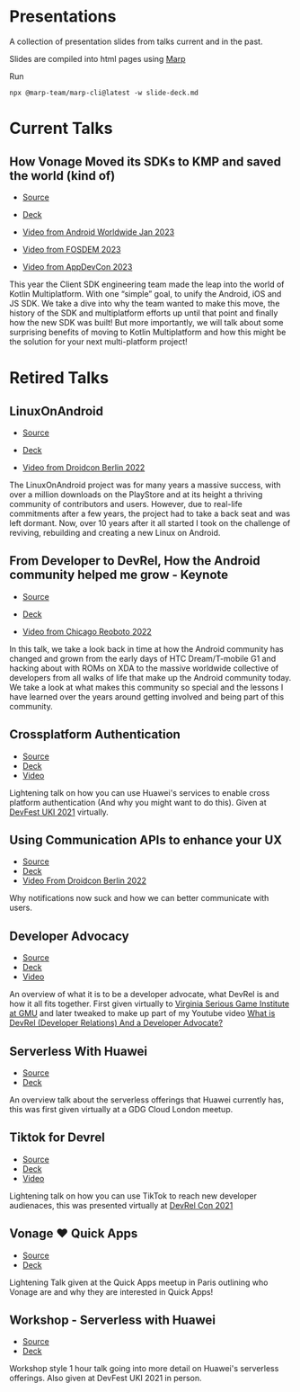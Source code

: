 # Presentations
A collection of presentation slides from talks current and in the past.

Slides are compiled into html pages using [Marp](https://github.com/marp-team/marp-cli)

Run

```
npx @marp-team/marp-cli@latest -w slide-deck.md
```

# Current Talks

## How Vonage Moved its SDKs to KMP and saved the world (kind of)
- [Source](https://github.com/devwithzachary/presentations/tree/main/kotlin-multiplatform-saved-the-world)
- [Deck](https://devwithzachary.github.io/presentations/kotlin-multiplatform-saved-the-world/deck.html)

- [Video from Android Worldwide Jan 2023](https://www.youtube.com/watch?v=DogkF2bv1gI)
- [Video from FOSDEM 2023](https://www.youtube.com/watch?v=_y6Jtt4IoyM)
- [Video from AppDevCon 2023](https://appdevcon.nl/session/how-we-moved-sdks-to-kotlin-multiplatform-and-saved-the-world-kind-of/)

This year the Client SDK engineering team made the leap into the world of Kotlin Multiplatform.
With one “simple” goal, to unify the Android, iOS and JS SDK.
We take a dive into why the team wanted to make this move, the history of the SDK and multiplatform efforts up until that point and finally how the new SDK was built!
But more importantly, we will talk about some surprising benefits of moving to Kotlin Multiplatform and how this might be the solution for your next multi-platform project!


# Retired Talks

## LinuxOnAndroid

- [Source](https://github.com/devwithzachary/presentations/tree/main/linuxonandroid)
- [Deck](https://devwithzachary.github.io/presentations/linuxonandroid/deck.html)

- [Video from Droidcon Berlin 2022](https://www.droidcon.com/2022/08/01/linuxonandroid-reviving-a-10-year-old-android-project/)

The LinuxOnAndroid project was for many years a massive success, with over a million downloads on the PlayStore and at its height a thriving community of contributors and users. However, due to real-life commitments after a few years, the project had to take a back seat and was left dormant. Now, over 10 years after it all started I took on the challenge of reviving, rebuilding and creating a new Linux on Android.


## From Developer to DevRel, How the Android community helped me grow - Keynote

- [Source](https://github.com/devwithzachary/presentations/tree/main/developer-to-devrel-45minute)
- [Deck](https://devwithzachary.github.io/presentations/developer-to-devrel-45minute/deck.html)

- [Video from Chicago Reoboto 2022](https://www.youtube.com/watch?v=YSbUNRpDpas)

In this talk, we take a look back in time at how the Android community has changed and grown from the early days of HTC Dream/T-mobile G1 and hacking about with ROMs on XDA to the massive worldwide collective of developers from all walks of life that make up the Android community today. We take a look at what makes this community so special and the lessons I have learned over the years around getting involved and being part of this community.

## Crossplatform Authentication

- [Source](https://github.com/devwithzachary/presentations/tree/main/crossplatform-authentication)
- [Deck](https://devwithzachary.github.io/presentations/crossplatform-authentication/deck.html)
- [Video](https://www.youtube.com/watch?v=MmrFEo-3acs&t=3139s)

Lightening talk on how you can use Huawei's services to enable cross platform authentication (And why you might want to do this). Given at [DevFest UKI 2021](https://www.youtube.com/watch?v=MmrFEo-3acs&t=3139s) virtually.

## Using Communication APIs to enhance your UX

- [Source](https://github.com/devwithzachary/presentations/tree/main/communication-apis-enhance-ux)
- [Deck](https://devwithzachary.github.io/presentations/communication-apis-enhance-ux/deck.html)
- [Video From Droidcon Berlin 2022](https://www.droidcon.com/2022/08/02/using-communication-apis-to-enhance-your-ux-and-reduce-notifications/)

Why notifications now suck and how we can better communicate with users.

## Developer Advocacy

- [Source](https://github.com/devwithzachary/presentations/tree/main/developer-advocacy)
- [Deck](https://devwithzachary.github.io/presentations/developer-advocacy/deck.html)
- [Video](https://www.youtube.com/watch?v=wOPqL-yGE_o)

An overview of what it is to be a developer advocate, what DevRel is and how it all fits together.
First given virtually to [Virginia Serious Game Institute at GMU](https://www.youtube.com/watch?v=Ts_jQdA6DNE) and later tweaked to make up part of my Youtube video [What is DevRel (Developer Relations) And a Developer Advocate?](https://www.youtube.com/watch?v=wOPqL-yGE_o)

## Serverless With Huawei

- [Source](https://github.com/devwithzachary/presentations/tree/main/serverless-with-huawei)
- [Deck](https://devwithzachary.github.io/presentations/serverless-with-huawei/deck.html)

An overview talk about the serverless offerings that Huawei currently has, this was first given virtually at a GDG Cloud London meetup.

## Tiktok for Devrel

- [Source](https://github.com/devwithzachary/presentations/tree/main/tiktok-for-devrel)
- [Deck](https://devwithzachary.github.io/presentations/tiktok-for-devrel/deck.html)
- [Video](https://www.youtube.com/watch?v=y9CFTboEOmE&ab_channel=DevRel)

Lightening talk on how you can use TikTok to reach new developer audienaces, this was presented virtually at [DevRel Con 2021](https://www.youtube.com/watch?v=y9CFTboEOmE)

## Vonage ❤️ Quick Apps

- [Source](https://github.com/devwithzachary/presentations/tree/main/vonage-quickapps-meetup)
- [Deck](https://devwithzachary.github.io/presentations/vonage-quickapps-meetup/deck.html)

Lightening Talk given at the Quick Apps meetup in Paris outlining who Vonage are and why they are interested in Quick Apps!

## Workshop - Serverless with Huawei

- [Source](https://github.com/devwithzachary/presentations/tree/main/workshop-serverless-with-huawei)
- [Deck](https://devwithzachary.github.io/presentations/workshop-serverless-with-huawei/deck.html)

Workshop style 1 hour talk going into more detail on Huawei's serverless offerings. Also given at DevFest UKI 2021 in person.
